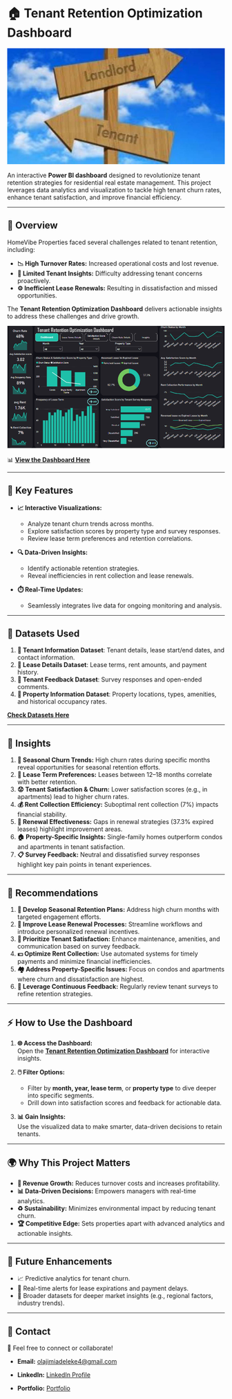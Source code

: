 # 🏠 **Tenant Retention Optimization Dashboard**

![](https://github.com/jimi121/POWER-BI-PROJECTS/blob/main/Tenant%20Retention%20Optimization/Image/tenant%20image.jpg)

An interactive **Power BI dashboard** designed to revolutionize tenant retention strategies for residential real estate management. This project leverages data analytics and visualization to tackle high tenant churn rates, enhance tenant satisfaction, and improve financial efficiency.

---

## 🌟 **Overview**

HomeVibe Properties faced several challenges related to tenant retention, including:  
- **📉 High Turnover Rates:** Increased operational costs and lost revenue.  
- **🤔 Limited Tenant Insights:** Difficulty addressing tenant concerns proactively.  
- **⚙️ Inefficient Lease Renewals:** Resulting in dissatisfaction and missed opportunities.  

The **Tenant Retention Optimization Dashboard** delivers actionable insights to address these challenges and drive growth.  

![image here](https://github.com/jimi121/POWER-BI-PROJECTS/blob/main/Tenant%20Retention%20Optimization/Image/Dashboard%20Image.PNG)

📊 **[View the Dashboard Here](https://app.powerbi.com/view?r=eyJrIjoiZDQ2MTFjMWMtMWY4OS00MjNhLWFmMTMtYWJlZWY4M2Q3MGY2IiwidCI6IjYyMGJjNTRiLTE2Y2YtNDhjNy1iNWE3LTY0ZmFkNmI5OTdhZiJ9)**

---

## 🚀 **Key Features**

- **📈 Interactive Visualizations:**  
  - Analyze tenant churn trends across months.  
  - Explore satisfaction scores by property type and survey responses.  
  - Review lease term preferences and retention correlations.

- **🔍 Data-Driven Insights:**  
  - Identify actionable retention strategies.  
  - Reveal inefficiencies in rent collection and lease renewals.  

- **⏱️ Real-Time Updates:**  
  - Seamlessly integrates live data for ongoing monitoring and analysis.

---

## 📂 **Datasets Used**

1. **👤 Tenant Information Dataset**: Tenant details, lease start/end dates, and contact information.  
2. **📜 Lease Details Dataset**: Lease terms, rent amounts, and payment history.  
3. **💬 Tenant Feedback Dataset**: Survey responses and open-ended comments.  
4. **🏢 Property Information Dataset**: Property locations, types, amenities, and historical occupancy rates.

[**Check Datasets Here**]()

---

## 🔑 **Insights**

1. **📅 Seasonal Churn Trends:** High churn rates during specific months reveal opportunities for seasonal retention efforts.  
2. **📜 Lease Term Preferences:** Leases between 12–18 months correlate with better retention.  
3. **😟 Tenant Satisfaction & Churn:** Lower satisfaction scores (e.g., in apartments) lead to higher churn rates.  
4. **💰 Rent Collection Efficiency:** Suboptimal rent collection (7%) impacts financial stability.  
5. **🔄 Renewal Effectiveness:** Gaps in renewal strategies (37.3% expired leases) highlight improvement areas.  
6. **🏠 Property-Specific Insights:** Single-family homes outperform condos and apartments in tenant satisfaction.  
7. **📋 Survey Feedback:** Neutral and dissatisfied survey responses highlight key pain points in tenant experiences.

---

## 🎯 **Recommendations**

1. **📆 Develop Seasonal Retention Plans:** Address high churn months with targeted engagement efforts.  
2. **🤝 Improve Lease Renewal Processes:** Streamline workflows and introduce personalized renewal incentives.  
3. **🎨 Prioritize Tenant Satisfaction:** Enhance maintenance, amenities, and communication based on survey feedback.  
4. **💵 Optimize Rent Collection:** Use automated systems for timely payments and minimize financial inefficiencies.  
5. **🏘️ Address Property-Specific Issues:** Focus on condos and apartments where churn and dissatisfaction are highest.  
6. **🔄 Leverage Continuous Feedback:** Regularly review tenant surveys to refine retention strategies.

---

## ⚡ **How to Use the Dashboard**

1. **🌐 Access the Dashboard:**  
   Open the **[Tenant Retention Optimization Dashboard](https://app.powerbi.com/view?r=eyJrIjoiZDQ2MTFjMWMtMWY4OS00MjNhLWFmMTMtYWJlZWY4M2Q3MGY2IiwidCI6IjYyMGJjNTRiLTE2Y2YtNDhjNy1iNWE3LTY0ZmFkNmI5OTdhZiJ9)** for interactive insights.  

2. **🖱️ Filter Options:**  
   - Filter by **month, year, lease term**, or **property type** to dive deeper into specific segments.  
   - Drill down into satisfaction scores and feedback for actionable data.  

3. **📊 Gain Insights:**  
   Use the visualized data to make smarter, data-driven decisions to retain tenants.

---

## 🌍 **Why This Project Matters**

- **💸 Revenue Growth:** Reduces turnover costs and increases profitability.  
- **📊 Data-Driven Decisions:** Empowers managers with real-time analytics.  
- **♻️ Sustainability:** Minimizes environmental impact by reducing tenant churn.  
- **🏆 Competitive Edge:** Sets properties apart with advanced analytics and actionable insights.

---

## 🔮 **Future Enhancements**

- 📈 Predictive analytics for tenant churn.  
- 📲 Real-time alerts for lease expirations and payment delays.  
- 📡 Broader datasets for deeper market insights (e.g., regional factors, industry trends).

---

## 🤝 **Contact**

👋 Feel free to connect or collaborate!  

- **Email:** olajimiadeleke4@gmail.com

- **LinkedIn:** [LinkedIn Profile](https://www.linkedin.com/public-profile/settings?lipi=urn%3Ali%3Apage%3Ad_flagship3_profile_self_edit_contact-info%3BTyeFCIhsTSGHh1LcxP8a4A%3D%3D)

- **Portfolio:** [Portfolio](https://jimi121.github.io/)
